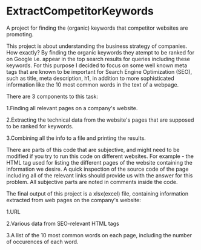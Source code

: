 # ExtractCompetitorKeywords
A project for finding the (organic) keywords that competitor websites are promoting.

This project is about understanding the business strategy of companies. 
How exactly? By finding the organic keywords they atempt to be ranked for on Google i.e. appear in the top search results for queries including these keywords.
For this purpose I decided to focus on some well known meta tags that are known to be important for Search Engine Optimization (SEO), such as title, meta description, h1,
in addition to more sophisticated information like the 10 most common words in the text of a webpage. 

There are 3 components to this task: 

1.Finding all relevant pages on a company's website.

2.Extracting the technical data from the website's pages that are supposed to be ranked for keywords. 

3.Combining all the info to a file and printing the results.

There are parts of this code that are subjective, and might need to be modified if you try to run this code on different websites. For example - the HTML tag used for listing
the different pages of the website containing the information we desire. A quick inspection of the source code of the page including all of the relevant links should provide
us with the answer for this problem.
All subjective parts are noted in comments inside the code.

The final output of this project is a xlsx(excel) file, containing information extracted from web pages on the company's website: 

1.URL

2.Various data from SEO-relevant HTML tags

3.A list of the 10 most common words on each page, including the number of occurences of each word.

